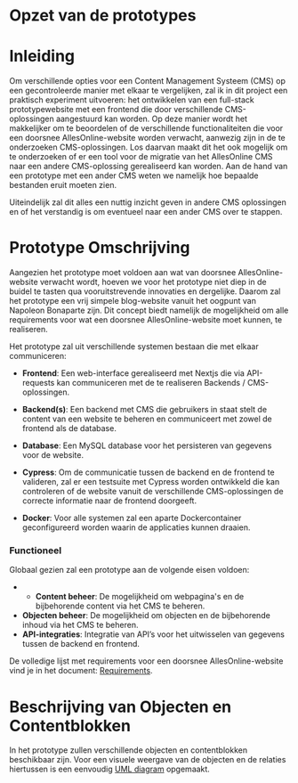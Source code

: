 # Opzet van de prototypes

# Inleiding

Om verschillende opties voor een Content Management Systeem (CMS) op een gecontroleerde manier met elkaar te vergelijken, zal ik in dit project een praktisch experiment uitvoeren: het ontwikkelen van een full-stack prototypewebsite met een frontend die door verschillende CMS-oplossingen aangestuurd kan worden. Op deze manier wordt het makkelijker om te beoordelen of de verschillende functionaliteiten die voor een doorsnee AllesOnline-website worden verwacht, aanwezig zijn in de te onderzoeken CMS-oplossingen. Los daarvan maakt dit het ook mogelijk om te onderzoeken of er een tool voor de migratie van het AllesOnline CMS naar een andere CMS-oplossing gerealiseerd kan worden. Aan de hand van een prototype met een ander CMS weten we namelijk hoe bepaalde bestanden eruit moeten zien.

Uiteindelijk zal dit alles een nuttig inzicht geven in andere CMS oplossingen en of het verstandig is om eventueel naar een ander CMS over te stappen.

# Prototype Omschrijving

Aangezien het prototype moet voldoen aan wat van doorsnee AllesOnline-website verwacht wordt, hoeven we voor het prototype niet diep in de buidel te tasten qua vooruitstrevende innovaties en dergelijke. Daarom zal het prototype een vrij simpele blog-website vanuit het oogpunt van Napoleon Bonaparte zijn. Dit concept biedt namelijk de mogelijkheid om alle requirements voor wat een doorsnee AllesOnline-website moet kunnen, te realiseren.  

Het prototype zal uit verschillende systemen bestaan die met elkaar communiceren:

- **Frontend**: Een web-interface gerealiseerd met Nextjs die via API-requests kan communiceren met de te realiseren Backends / CMS-oplossingen.
    
- **Backend(s)**: Een backend met CMS die gebruikers in staat stelt de content van een website te beheren en communiceert met zowel de frontend als de database. 
    
- **Database**: Een MySQL database voor het persisteren van gegevens voor de website. 
	
* **Cypress**: Om de communicatie tussen de backend en de frontend te valideren, zal er een testsuite met Cypress worden ontwikkeld die kan controleren of de website vanuit de verschillende CMS-oplossingen de correcte informatie naar de frontend doorgeeft.
	  
* **Docker**: Voor alle systemen zal een aparte Dockercontainer geconfigureerd worden waarin de applicaties kunnen draaien. 
	  
### Functioneel

Globaal gezien zal een prototype aan de volgende eisen voldoen:

- - **Content beheer**: De mogelijkheid om webpagina's en de bijbehorende content via het CMS te beheren.
- **Objecten beheer**: De mogelijkheid om objecten en de bijbehorende inhoud via het CMS te beheren.
- **API-integraties**: Integratie van API’s voor het uitwisselen van gegevens tussen de backend en frontend.

De volledige lijst met requirements voor een doorsnee AllesOnline-website vind je in het document: [Requirements](../AnalyseAdvies/Requirements.md).

# Beschrijving van Objecten en Contentblokken

In het prototype zullen verschillende objecten en contentblokken beschikbaar zijn. Voor een visuele weergave van de objecten en de relaties hiertussen is een eenvoudig [UML diagram](../Bijlagen/UmlEntiteitenDiagramPrototype.md) opgemaakt.